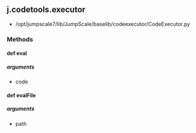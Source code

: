 ## j.codetools.executor

- /opt/jumpscale7/lib/JumpScale/baselib/codeexecutor/CodeExecutor.py

### Methods

#### def eval 
##### arguments

- code
#### def evalFile 
##### arguments

- path
